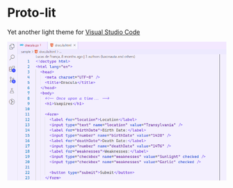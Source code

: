 # Proto-lit

Yet another light theme for [Visual Studio Code](https://code.visualstudio.com/)

![Exemplar code snippet screenshot for Proto-lit](image.png)